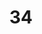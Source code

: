 ---
title: "34"
imageurl: "../src/content/assets/34.webp"
dwnurl: "https://imgs1.thamizhnation.org/34.jpg"
tags: ['thalaivar']
---